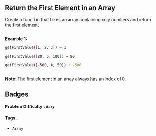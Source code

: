 




## Return the First Element in an Array

Create a function that takes an array containing only numbers and return the first element.
##

**Example 1:**
```bash
getFirstValue([1, 2, 3]) ➞ 1

getFirstValue([80, 5, 100]) ➞ 80

getFirstValue([-500, 0, 50]) ➞ -500
```

##

**Note:** The first element in an array always has an index of 0.


## Badges

#### Problem Difficulty : `Easy`

#### Tags : 
- `Array` 